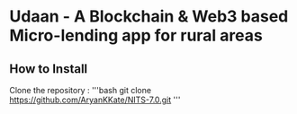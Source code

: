 <h1> Udaan - A Blockchain & Web3 based Micro-lending app for rural areas</h1>

<h2> How to Install </h2>

Clone the repository : 
 '''bash
 git clone https://github.com/AryanKKate/NITS-7.0.git
 '''

